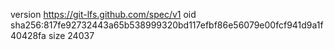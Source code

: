 version https://git-lfs.github.com/spec/v1
oid sha256:817fe92732443a65b538999320bd117efbf86e56079e00fcf941d9a1f40428fa
size 24037
